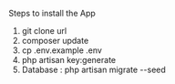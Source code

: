 Steps to install the App

1. git clone url
2. composer update
3. cp .env.example .env
4. php artisan key:generate
5. Database : php artisan migrate --seed
